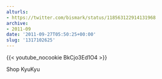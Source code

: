 ```yaml
---
alturls:
- https://twitter.com/bismark/status/118563122914131968
archive:
- 2011-09
date: '2011-09-27T05:50:25+00:00'
slug: '1317102625'
---
```


{{< youtube_nocookie BkCjo3Ed1O4 >}}

Shop KyuKyu

